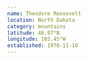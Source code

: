 ```yaml
---
name: Theodore Roosevelt
location: North Dakota
category: mountains
latitude: 46.97°N
longitude: 103.45°W
established: 1978-11-10
---
```

